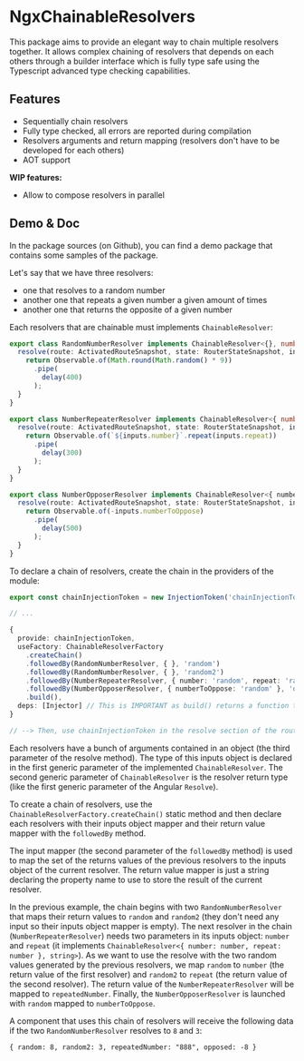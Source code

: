 # NgxChainableResolvers

This package aims to provide an elegant way to chain multiple resolvers together. 
It allows complex chaining of resolvers that depends on each others through a builder
interface which is fully type safe using the Typescript advanced type checking capabilities.

## Features

 * Sequentially chain resolvers
 * Fully type checked, all errors are reported during compilation
 * Resolvers arguments and return mapping (resolvers don't have to be developed for each others)
 * AOT support
 
**WIP features:**

 * Allow to compose resolvers in parallel
 
## Demo & Doc

In the package sources (on Github), you can find a demo package that contains some samples of
the package.

Let's say that we have three resolvers: 

 * one that resolves to a random number
 * another one that repeats a given number a given amount of times
 * another one that returns the opposite of a given number

Each resolvers that are chainable must implements ```ChainableResolver```:

```typescript
export class RandomNumberResolver implements ChainableResolver<{}, number> {
  resolve(route: ActivatedRouteSnapshot, state: RouterStateSnapshot, inputs: {}): Observable<number> {
    return Observable.of(Math.round(Math.random() * 9))
      .pipe(
        delay(400)
      );
  }
}
```

```typescript
export class NumberRepeaterResolver implements ChainableResolver<{ number: number, repeat: number }, string> {
  resolve(route: ActivatedRouteSnapshot, state: RouterStateSnapshot, inputs: { number: number, repeat: number }): Observable<string> {
    return Observable.of(`${inputs.number}`.repeat(inputs.repeat))
      .pipe(
        delay(300)
      );
  }
}
```

```typescript
export class NumberOpposerResolver implements ChainableResolver<{ numberToOppose: number }, number> {
  resolve(route: ActivatedRouteSnapshot, state: RouterStateSnapshot, inputs: { numberToOppose: number }): Observable<number> {
    return Observable.of(-inputs.numberToOppose)
      .pipe(
        delay(500)
      );
  }
}
```

To declare a chain of resolvers, create the chain in the providers of the module:

```typescript
export const chainInjectionToken = new InjectionToken('chainInjectionToken');

// ...

{
  provide: chainInjectionToken,
  useFactory: ChainableResolverFactory
    .createChain()
    .followedBy(RandomNumberResolver, { }, 'random')
    .followedBy(RandomNumberResolver, { }, 'random2')
    .followedBy(NumberRepeaterResolver, { number: 'random', repeat: 'random2' }, 'repeatedNumber')
    .followedBy(NumberOpposerResolver, { numberToOppose: 'random' }, 'opposed')
    .build(),
  deps: [Injector] // This is IMPORTANT as build() returns a function that needs Injector.
}

// --> Then, use chainInjectionToken in the resolve section of the route.

```

Each resolvers have a bunch of arguments contained in an object (the third parameter of the
resolve method). The type of this inputs object is declared in the first generic parameter of the implemented 
```ChainableResolver```. The second generic parameter of ```ChainableResolver``` is
the resolver return type (like the first generic parameter of the Angular ```Resolve```).

To create a chain of resolvers, use the ```ChainableResolverFactory.createChain()``` static method
and then declare each resolvers with their inputs object mapper and their return value mapper with
the ```followedBy``` method.

The input mapper (the second parameter of the ```followedBy``` method) is used to map the set of the
returns values of the previous resolvers to the inputs object of the current resolver. The return value
mapper is just a string declaring the property name to use to store the result of the current resolver.

In the previous example, the chain begins with two ```RandomNumberResolver``` that maps their return values to
```random``` and ```random2``` (they don't need any input so their inputs object mapper is empty). The next
resolver in the chain (```NumberRepeaterResolver```) needs two parameters in its inputs object: ```number``` and
```repeat``` (it implements ```ChainableResolver<{ number: number, repeat: number }, string>```). As we want
to use the resolve with the two random values generated by the previous resolvers, we map ```random``` to ```number```
(the return value of the first resolver) and ```random2``` to ```repeat``` (the return value of the second resolver).
The return value of the ```NumberRepeaterResolver``` will be mapped to ```repeatedNumber```. Finally, the
```NumberOpposerResolver``` is launched with ```random``` mapped to ```numberToOppose```.

A component that uses this chain of resolvers will receive the following data if the two ```RandomNumberResolver```
resolves to ```8``` and ```3```:

```
{ random: 8, random2: 3, repeatedNumber: "888", opposed: -8 }
```
